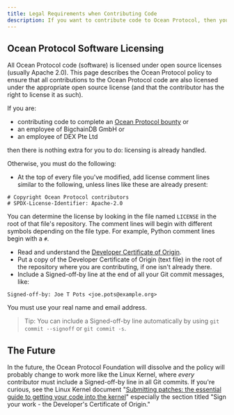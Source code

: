 ```yaml
---
title: Legal Requirements when Contributing Code
description: If you want to contribute code to Ocean Protocol, then you must read and understand this page.
---
```


## Ocean Protocol Software Licensing

All Ocean Protocol code (software) is licensed under open source licenses (usually Apache 2.0). This page describes the Ocean Protocol policy to ensure that all contributions to the Ocean Protocol code are also licensed under the appropriate open source license (and that the contributor has the right to license it as such).

If you are:

- contributing code to complete an [Ocean Protocol bounty](/concepts/bounties/) or
- an employee of BigchainDB GmbH or
- an employee of DEX Pte Ltd

then there is nothing extra for you to do: licensing is already handled.

Otherwise, you must do the following:

- At the top of every file you've modified, add license comment lines similar to the following, unless lines like these are already present:

```text
# Copyright Ocean Protocol contributors
# SPDX-License-Identifier: Apache-2.0
```

You can determine the license by looking in the file named `LICENSE` in the root of that file's repository.
The comment lines will begin with different symbols depending on the file type. For example, Python comment lines begin with a `#`.

- Read and understand the [Developer Certificate of Origin](https://developercertificate.org/).
- Put a copy of the Developer Certificate of Origin (text file) in the root of the repository where you are contributing, if one isn't already there.
- Include a Signed-off-by line at the end of all your Git commit messages, like:

```text
Signed-off-by: Joe T Pots <joe.pots@example.org>
```

You must use your real name and email address.

> Tip: You can include a Signed-off-by line automatically by using `git commit --signoff` or `git commit -s`.

## The Future

In the future, the Ocean Protocol Foundation will dissolve and the policy will probably change to work more like the Linux Kernel, where _every_ contributor must include a Signed-off-by line in all Git commits. If you're curious, see the Linux Kernel document "[Submitting patches: the essential guide to getting your code into the kernel](https://git.kernel.org/pub/scm/linux/kernel/git/torvalds/linux.git/tree/Documentation/process/submitting-patches.rst)" especially the section titled "Sign your work - the Developer's Certificate of Origin."
